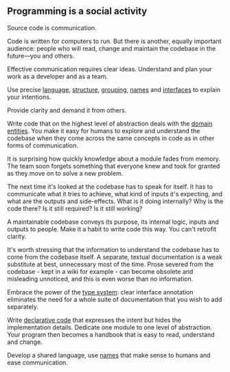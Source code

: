 ## Programming is a social activity

Source code is communication.

Code is written for computers to run. But there is another, equally important audience: people who will read, change and maintain the codebase in the future—you and others.

Effective communication requires clear ideas. Understand and plan your work as a developer and as a team.

Use precise [language](business.md), [structure](../architecture/architecture.md), [grouping](../folderStructure.md), [names](../naming.md) and [interfaces](../typescript.md) to explain your intentions.

Provide clarity and demand it from others.

Write code that on the highest level of abstraction deals with the [domain entities](../architecture/domain.md). You make it easy for humans to explore and understand the codebase when they come across the same concepts in code as in other forms of communication.

It is surprising how quickly knowledge about a module fades from memory. The team soon forgets something that everyone knew and took for granted as they move on to solve a new problem.

The next time it's looked at the codebase has to speak for itself. It has to communicate what it tries to achieve, what kind of inputs it's expecting, and what are the outputs and side-effects. What is it doing internally? Why is the code there? Is it still required? Is it still working?

A maintainable codebase conveys its purpose, its internal logic, inputs and outputs to people. Make it a habit to write code this way. You can't retrofit clarity.

It's worth stressing that the information to understand the codebase has to come from the codebase itself. A separate, textual documentation is a weak substitute at best, unnecessary most of the time. Prose severed from the codebase - kept in a wiki for example - can become obsolete and misleading unnoticed, and this is even worse than no information.

Embrace the power of the [type system](../typescript.md): clear interface annotation eliminates the need for a whole suite of documentation that you wish to add separately.

Write [declarative code](../declarative.md) that expresses the intent but hides the implementation details. Dedicate one module to one level of abstraction. Your program then becomes a handbook that is easy to read, understand and change.

Develop a shared language, use [names](../naming.md) that make sense to humans and ease communication.
